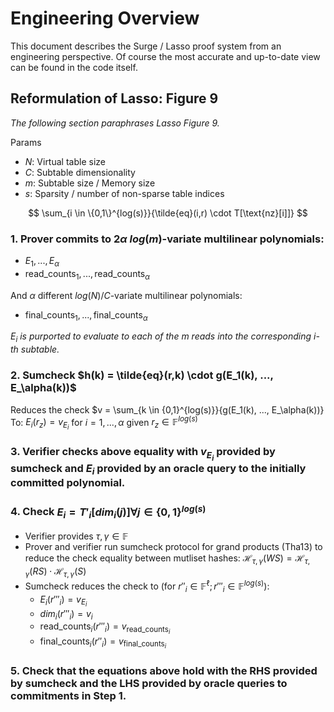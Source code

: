 # Engineering Overview
This document describes the Surge / Lasso proof system from an engineering perspective. Of course the most accurate and up-to-date view can be found in the code itself.

## Reformulation of Lasso: Figure 9
*The following section paraphrases Lasso Figure 9.*

Params
- $N$: Virtual table size
- $C$: Subtable dimensionality
- $m$: Subtable size / Memory size
- $s$: Sparsity / number of non-sparse table indices

$$
\sum_{i \in \{0,1\}^{log(s)}}{\tilde{eq}(i,r) \cdot T[\text{nz}[i]]}
$$
### 1. Prover commits to $2 \alpha$ $log(m)$-variate multilinear polynomials:
- $E_1,...,E_\alpha$
- $`\text{read_counts}_1, ..., \text{read_counts}_\alpha`$

And $\alpha$ different $log(N)/C$-variate multilinear polynomials:
- $\text{final_counts}_1, ..., \text{final_counts}_\alpha$

*$E_i$ is purported to evaluate to each of the $m$ reads into the corresponding $i$-th subtable.*

### 2. Sumcheck $h(k) = \tilde{eq}(r,k) \cdot g(E_1(k), ..., E_\alpha(k))$
Reduces the check $v = \sum_{k \in \{0,1\}^{log(s)}}{g(E_1(k), ..., E_\alpha(k))}
To: $E_i(r_z) = v_{E_i}$ for $i=1,...,\alpha$ given $r_z \in \mathbb{F}^{log(s)}$

### 3. Verifier checks above equality with $v_{E_i}$ provided by sumcheck and $E_i$ provided by an oracle query to the initially committed polynomial.

### 4. Check $E_i = T'_i[dim_i(j)] \forall j \in \{0,1\}^{log(s)}$
- Verifier provides $\tau, \gamma \in \mathbb{F}$
- Prover and verifier run sumcheck protocol for grand products (Tha13) to reduce the check equality between mutliset hashes: $\mathcal{H}_{\tau, \gamma}(WS) = \mathcal{H}_{\tau, \gamma}(RS) \cdot \mathcal{H}_{\tau, \gamma}(S)$
- Sumcheck reduces the check to (for $r''_i \in \mathbb{F}^\ell; r'''_i \in \mathbb{F}^{log(s)}$):
    - $E_i(r'''_i) = v_{E_i}$
    - $dim_i(r'''_i) = v_i$
    - $\text{read_counts}_i(r'''_i) = v_{\text{read_counts}_i}$
    - $\text{final_counts}_i(r''_i) = v_{\text{final_counts}_i}$

### 5. Check that the equations above hold with the RHS provided by sumcheck and the LHS provided by oracle queries to commitments in **Step 1**.


